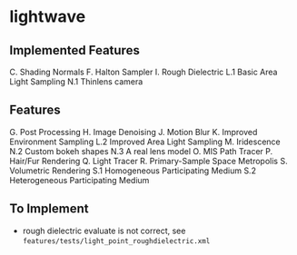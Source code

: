 # lightwave

## Implemented Features

C. Shading Normals
F. Halton Sampler
I. Rough Dielectric
L.1 Basic Area Light Sampling
N.1 Thinlens camera

## Features

G. Post Processing
H. Image Denoising
J. Motion Blur
K. Improved Environment Sampling
L.2 Improved Area Light Sampling
M. Iridescence
N.2 Custom bokeh shapes
N.3 A real lens model
O. MIS Path Tracer
P. Hair/Fur Rendering
Q. Light Tracer
R. Primary-Sample Space Metropolis
S. Volumetric Rendering
S.1 Homogeneous Participating Medium
S.2 Heterogeneous Participating Medium

## To Implement

- rough dielectric evaluate is not correct, see `features/tests/light_point_roughdielectric.xml`